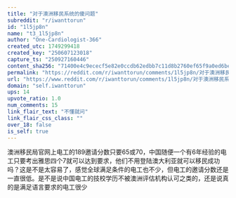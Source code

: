 ```yaml
---
title: "对于澳洲移民系统的傻问题"
subreddit: "r/iwanttorun"
id: "1l5jp8n"
name: "t3_1l5jp8n"
author: "One-Cardiologist-366"
created_utc: 1749299418
created_key: "250607123018"
capture_ts: "250927160446"
content_sha256: "71400e4c9ececf5e82e0ccdb62edbb7c11d8b2760ef65f9a0ed6be66fdbbec41"
permalink: "https://reddit.com/r/iwanttorun/comments/1l5jp8n/对于澳洲移民系统的傻问题/"
url: "https://www.reddit.com/r/iwanttorun/comments/1l5jp8n/对于澳洲移民系统的傻问题/"
domain: "self.iwanttorun"
ups: 14
upvote_ratio: 1.0
num_comments: 15
link_flair_text: "不懂就问"
link_flair_css_class: ""
over_18: false
is_self: true
---
```


澳洲移民局官网上电工的189邀请分数只要65或70，中国随便一个有6年经验的电工只要考出雅思四个7就可以达到要求，他们不用登陆澳大利亚就可以移民成功吗？这是不是太容易了，感觉全球满足条件的电工也不少，但电工的邀请分数还是一直很低。是不是说中国电工的技校学历不被澳洲评估机构认可之类的，还是说真的是满足语言要求的电工很少
